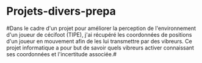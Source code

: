 # Projets-divers-prepa
#Dans le cadre d'un projet pour améliorer la perception de l'environnement d'un joueur de cécifoot (TIPE), j'ai récupéré les coordonnées de positions d'un joueur en mouvement afin de les lui transmettre par des vibreurs. Ce projet informatique a pour but de savoir quels vibreurs activer connaissant ses coordonnées et l'incertitude associée.#
